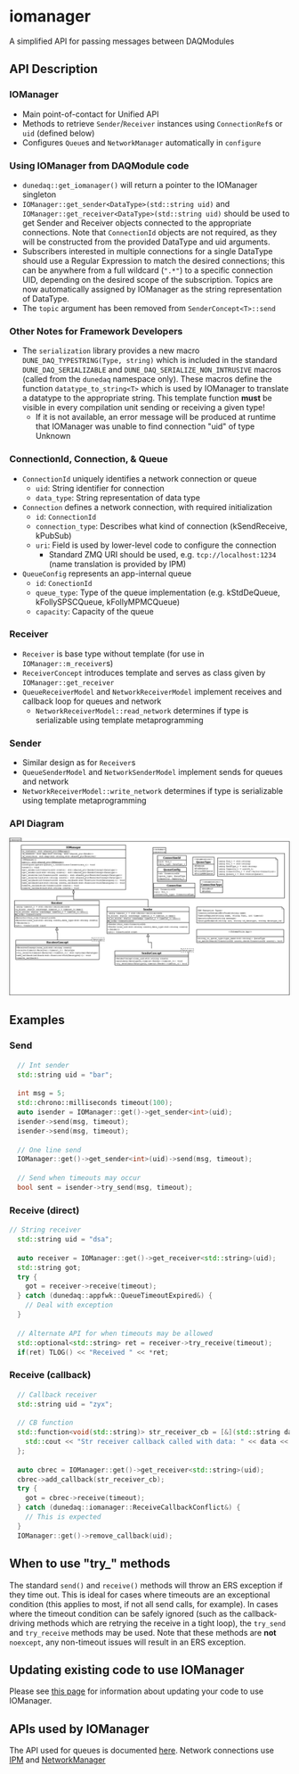 # iomanager

A simplified API for passing messages between DAQModules

## API Description

### IOManager

* Main point-of-contact for Unified API
* Methods to retrieve `Sender`/`Receiver` instances using `ConnectionRef`s or `uid` (defined below)
* Configures `Queue`s and `NetworkManager` automatically in `configure`

### Using IOManager from DAQModule code

* `dunedaq::get_iomanager()` will return a pointer to the IOManager singleton
* `IOManager::get_sender<DataType>(std::string uid)` and `IOManager::get_receiver<DataType>(std::string uid)` should be used to get Sender and Receiver objects connected to the appropriate connections. Note that `ConnectionId` objects are not required, as they will be constructed from the provided DataType and uid arguments.
* Subscribers interested in multiple connections for a single DataType should use a Regular Expression to match the desired connections; this can be anywhere from a full wildcard (`".*"`) to a specific connection UID, depending on the desired scope of the subscription. Topics are now automatically assigned by IOManager as the string representation of DataType.
* The `topic` argument has been removed from `SenderConcept<T>::send`

### Other Notes for Framework Developers

* The `serialization` library provides a new macro `DUNE_DAQ_TYPESTRING(Type, string)` which is included in the standard `DUNE_DAQ_SERIALIZABLE` and `DUNE_DAQ_SERIALIZE_NON_INTRUSIVE` macros (called from the `dunedaq` namespace only). These macros define the function `datatype_to_string<T>` which is used by IOManager to translate a datatype to the appropriate string. This template function **must** be visible in every compilation unit sending or receiving a given type!
  * If it is not available, an error message will be produced at runtime that IOManager was unable to find connection "uid" of type Unknown

### ConnectionId, Connection, & Queue

* `ConnectionId` uniquely identifies a network connection or queue
  * `uid`: String identifier for connection
  * `data_type`: String representation of data type
* `Connection` defines a network connection, with required initialization
  * `id`: `ConnectionId`
  * `connection_type`: Describes what kind of connection (kSendReceive, kPubSub)
  * `uri`: Field is used by lower-level code to configure the connection
    * Standard ZMQ URI should be used, e.g. `tcp://localhost:1234` (name translation is provided by IPM)
* `QueueConfig` represents an app-internal queue
  *  `id`: `ConectionId`
  *  `queue_type`: Type of the queue implementation (e.g. kStdDeQueue, kFollySPSCQueue, kFollyMPMCQueue)
  *  `capacity`: Capacity of the queue

### Receiver

* `Receiver` is base type without template (for use in `IOManager::m_receiver`s)
* `ReceiverConcept` introduces template and serves as class given by `IOManager::get_receiver`
* `QueueReceiverModel` and `NetworkReceiverModel` implement receives and callback loop for queues and network
  * `NetworkReceiverModel::read_network` determines if type is serializable using template metaprogramming

### Sender

* Similar design as for `Receiver`s
* `QueueSenderModel` and `NetworkSenderModel` implement sends for queues and network
* `NetworkReceiverModel::write_network` determines if type is serializable using template metaprogramming

### API Diagram

![Class Diagrams](https://github.com/DUNE-DAQ/iomanager/raw/develop/docs/IOManager.png)

## Examples

### Send

```CPP
  // Int sender
  std::string uid = "bar";
  
  int msg = 5;
  std::chrono::milliseconds timeout(100);
  auto isender = IOManager::get()->get_sender<int>(uid);
  isender->send(msg, timeout);
  isender->send(msg, timeout);

  // One line send
  IOManager::get()->get_sender<int>(uid)->send(msg, timeout);
  
  // Send when timeouts may occur
  bool sent = isender->try_send(msg, timeout);

```

### Receive (direct)

```CPP
// String receiver
  std::string uid = "dsa";

  auto receiver = IOManager::get()->get_receiver<std::string>(uid);
  std::string got;
  try {
    got = receiver->receive(timeout);
  } catch (dunedaq::appfwk::QueueTimeoutExpired&) {
    // Deal with exception
  }
  
  // Alternate API for when timeouts may be allowed
  std::optional<std::string> ret = receiver->try_receive(timeout);
  if(ret) TLOG() << "Received " << *ret;

```

### Receive (callback)

```CPP
  // Callback receiver
  std::string uid = "zyx";

  // CB function
  std::function<void(std::string)> str_receiver_cb = [&](std::string data) {
    std::cout << "Str receiver callback called with data: " << data << '\n';
  };

  auto cbrec = IOManager::get()->get_receiver<std::string>(uid);
  cbrec->add_callback(str_receiver_cb);
  try {
    got = cbrec->receive(timeout);
  } catch (dunedaq::iomanager::ReceiveCallbackConflict&) {
    // This is expected
  }
  IOManager::get()->remove_callback(uid);

```
## When to use "try_" methods

The standard `send()` and `receive()` methods will throw an ERS exception if they time out. This is ideal for cases where timeouts are an exceptional condition (this applies to most, if not all send calls, for example). In cases where the timeout condition can be safely ignored (such as the callback-driving methods which are retrying the receive in a tight loop), the `try_send` and `try_receive` methods may be used. Note that these methods are **not** `noexcept`, any non-timeout issues will result in an ERS exception.

## Updating existing code to use IOManager

Please see [this page](Updating.md) for information about updating your code to use IOManager.

## APIs used by IOManager

The API used for queues is documented [here](Queue.md). Network connections use [IPM](https://dune-daq-sw.readthedocs.io/en/latest/packages/ipm/) and [NetworkManager](NetworkManager.md)
